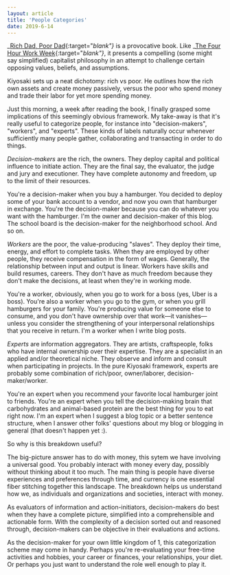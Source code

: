 ```yaml
---
layout: article
title: 'People Categories'
date: 2019-6-14
---
```


_[Rich Dad, Poor Dad](https://smile.amazon.com/Rich-Dad-Poor-Teach-Middle/dp/1612680194/){:target="_blank"}_ is a provocative book. Like _[The Four Hour Work Week](https://smile.amazon.com/4-Hour-Workweek-Escape-Live-Anywhere/dp/0307465357/){:target="_blank"}_, it presents a compelling (some might say simplified) capitalist philosophy in an attempt to challenge certain opposing values, beliefs, and assumptions.

Kiyosaki sets up a neat dichotomy: rich vs poor. He outlines how the rich own assets and create money passively, versus the poor who spend money and trade their labor for yet more spending money.

Just this morning, a week after reading the book, I finally grasped some implications of this seemingly obvious framework. My take-away is that it's really useful to categorize people, for instance into "decision-makers", "workers", and "experts". These kinds of labels naturally occur whenever sufficiently many people gather, collaborating and transacting in order to do things.

*Decision-makers* are the rich, the owners. They deploy capital and political influence to initiate action. They are the final say, the evaluator, the judge and jury and executioner. They have complete autonomy and freedom, up to the limit of their resources.

You're a decision-maker when you buy a hamburger. You decided to deploy some of your bank account to a vendor, and now you own that hamburger in exchange. You're the decision-maker because you can do whatever you want with the hamburger. I'm the owner and decision-maker of this blog. The school board is the decision-maker for the neighborhood school. And so on.

*Workers* are the poor, the value-producing "slaves". They deploy their time, energy, and effort to complete tasks. When they are employed by other people, they receive compensation in the form of wages. Generally, the relationship between input and output is linear. Workers have skills and build resumes, careers. They don't have as much freedom because they don't make the decisions, at least when they're in working mode.

You're a worker, obviously, when you go to work for a boss (yes, Uber is a boss). You're also a worker when you go to the gym, or when you grill hamburgers for your family. You're producing value for someone else to consume, and you don't have ownership over that work&mdash;it vanishes&mdash;unless you consider the strengthening of your interpersonal relationships that you receive in return. I'm a worker when I write blog posts.

*Experts* are information aggregators. They are artists, craftspeople, folks who have internal ownership over their expertise. They are a specialist in an applied and/or theoretical niche. They observe and inform and consult when participating in projects. In the pure Kiyosaki framework, experts are probably some combination of rich/poor, owner/laborer, decision-maker/worker.

You're an expert when you recommend your favorite local hamburger joint to friends. You're an expert when you tell the decision-making brain that carbohydrates and animal-based protein are the best thing for you to eat right now. I'm an expert when I suggest a blog topic or a better sentence structure, when I answer other folks' questions about my blog or blogging in general (that doesn't happen yet :).

So why is this breakdown useful?

The big-picture answer has to do with money, this sytem we have involving a universal good. You probably interact with money every day, possibly without thinking about it too much. The main thing is people have diverse experiences and preferences through time, and currency is one essential fiber stitching together this landscape. The breakdown helps us understand how we, as individuals and organizations and societies, interact with money.

As evaluators of information and action-initiators, decision-makers do best when they have a complete picture, simplified into a comprehensible and actionable form. With the complexity of a decision sorted out and reasoned through, decision-makers can be objective in their evaluations and actions.

As the decision-maker for your own little kingdom of 1, this categorization scheme may come in handy. Perhaps you're re-evaluating your free-time activities and hobbies, your career or finances, your relationships, your diet. Or perhaps you just want to understand the role well enough to play it.
